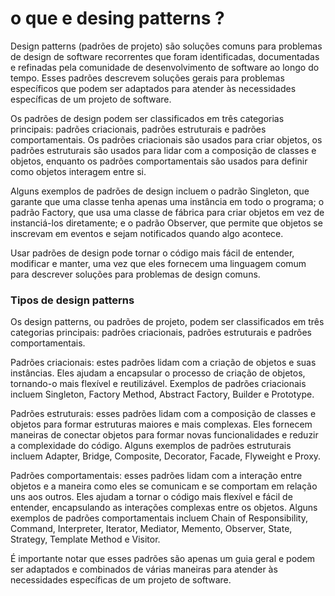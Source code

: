 # o que e desing patterns ?


Design patterns (padrões de projeto) são soluções comuns para problemas de design de software recorrentes que foram identificadas, documentadas e refinadas pela comunidade de desenvolvimento de software ao longo do tempo. Esses padrões descrevem soluções gerais para problemas específicos que podem ser adaptados para atender às necessidades específicas de um projeto de software.

Os padrões de design podem ser classificados em três categorias principais: padrões criacionais, padrões estruturais e padrões comportamentais. Os padrões criacionais são usados para criar objetos, os padrões estruturais são usados para lidar com a composição de classes e objetos, enquanto os padrões comportamentais são usados para definir como objetos interagem entre si.

Alguns exemplos de padrões de design incluem o padrão Singleton, que garante que uma classe tenha apenas uma instância em todo o programa; o padrão Factory, que usa uma classe de fábrica para criar objetos em vez de instanciá-los diretamente; e o padrão Observer, que permite que objetos se inscrevam em eventos e sejam notificados quando algo acontece.

Usar padrões de design pode tornar o código mais fácil de entender, modificar e manter, uma vez que eles fornecem uma linguagem comum para descrever soluções para problemas de design comuns.


### Tipos de design patterns

Os design patterns, ou padrões de projeto, podem ser classificados em três categorias principais: padrões criacionais, padrões estruturais e padrões comportamentais.

Padrões criacionais: estes padrões lidam com a criação de objetos e suas instâncias. Eles ajudam a encapsular o processo de criação de objetos, tornando-o mais flexível e reutilizável. Exemplos de padrões criacionais incluem Singleton, Factory Method, Abstract Factory, Builder e Prototype.

Padrões estruturais: esses padrões lidam com a composição de classes e objetos para formar estruturas maiores e mais complexas. Eles fornecem maneiras de conectar objetos para formar novas funcionalidades e reduzir a complexidade do código. Alguns exemplos de padrões estruturais incluem Adapter, Bridge, Composite, Decorator, Facade, Flyweight e Proxy.

Padrões comportamentais: esses padrões lidam com a interação entre objetos e a maneira como eles se comunicam e se comportam em relação uns aos outros. Eles ajudam a tornar o código mais flexível e fácil de entender, encapsulando as interações complexas entre os objetos. Alguns exemplos de padrões comportamentais incluem Chain of Responsibility, Command, Interpreter, Iterator, Mediator, Memento, Observer, State, Strategy, Template Method e Visitor.

É importante notar que esses padrões são apenas um guia geral e podem ser adaptados e combinados de várias maneiras para atender às necessidades específicas de um projeto de software.
